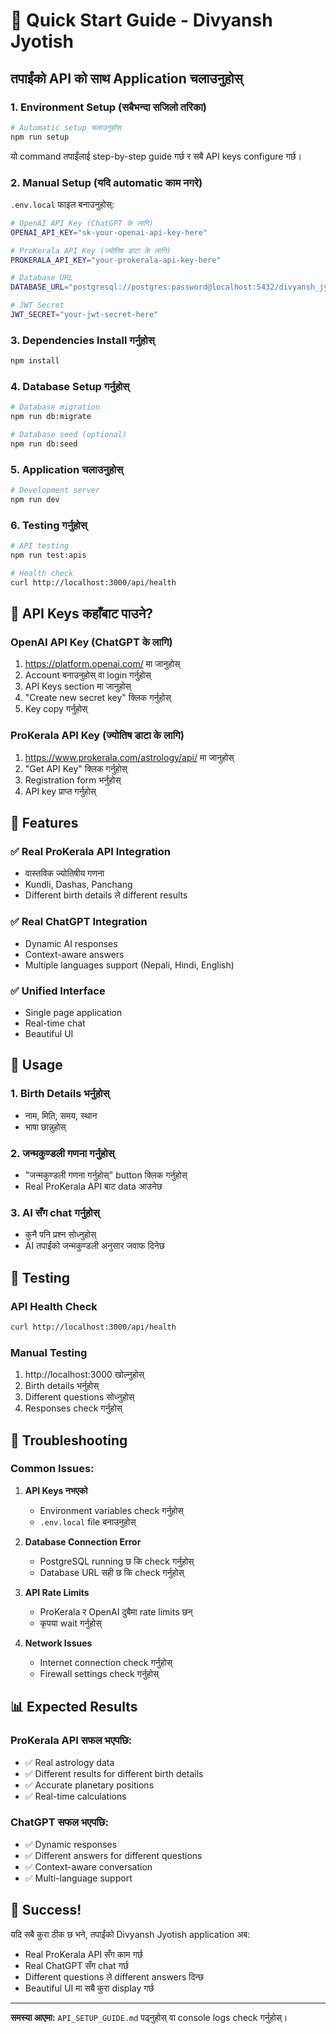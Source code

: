 # 🚀 Quick Start Guide - Divyansh Jyotish

## तपाईंको API को साथ Application चलाउनुहोस्

### 1. Environment Setup (सबैभन्दा सजिलो तरिका)

```bash
# Automatic setup चलाउनुहोस्
npm run setup
```

यो command तपाईंलाई step-by-step guide गर्छ र सबै API keys configure गर्छ।

### 2. Manual Setup (यदि automatic काम नगरे)

`.env.local` फाइल बनाउनुहोस्:

```bash
# OpenAI API Key (ChatGPT के लागि)
OPENAI_API_KEY="sk-your-openai-api-key-here"

# ProKerala API Key (ज्योतिष डाटा के लागि)
PROKERALA_API_KEY="your-prokerala-api-key-here"

# Database URL
DATABASE_URL="postgresql://postgres:password@localhost:5432/divyansh_jyotish?schema=public"

# JWT Secret
JWT_SECRET="your-jwt-secret-here"
```

### 3. Dependencies Install गर्नुहोस्

```bash
npm install
```

### 4. Database Setup गर्नुहोस्

```bash
# Database migration
npm run db:migrate

# Database seed (optional)
npm run db:seed
```

### 5. Application चलाउनुहोस्

```bash
# Development server
npm run dev
```

### 6. Testing गर्नुहोस्

```bash
# API testing
npm run test:apis

# Health check
curl http://localhost:3000/api/health
```

## 🎯 API Keys कहाँबाट पाउने?

### OpenAI API Key (ChatGPT के लागि)
1. https://platform.openai.com/ मा जानुहोस्
2. Account बनाउनुहोस् वा login गर्नुहोस्
3. API Keys section मा जानुहोस्
4. "Create new secret key" क्लिक गर्नुहोस्
5. Key copy गर्नुहोस्

### ProKerala API Key (ज्योतिष डाटा के लागि)
1. https://www.prokerala.com/astrology/api/ मा जानुहोस्
2. "Get API Key" क्लिक गर्नुहोस्
3. Registration form भर्नुहोस्
4. API key प्राप्त गर्नुहोस्

## 🔧 Features

### ✅ **Real ProKerala API Integration**
- वास्तविक ज्योतिषीय गणना
- Kundli, Dashas, Panchang
- Different birth details ले different results

### ✅ **Real ChatGPT Integration**
- Dynamic AI responses
- Context-aware answers
- Multiple languages support (Nepali, Hindi, English)

### ✅ **Unified Interface**
- Single page application
- Real-time chat
- Beautiful UI

## 📱 Usage

### 1. Birth Details भर्नुहोस्
- नाम, मिति, समय, स्थान
- भाषा छान्नुहोस्

### 2. जन्मकुण्डली गणना गर्नुहोस्
- "जन्मकुण्डली गणना गर्नुहोस्" button क्लिक गर्नुहोस्
- Real ProKerala API बाट data आउनेछ

### 3. AI सँग chat गर्नुहोस्
- कुनै पनि प्रश्न सोध्नुहोस्
- AI तपाईंको जन्मकुण्डली अनुसार जवाफ दिनेछ

## 🧪 Testing

### API Health Check
```bash
curl http://localhost:3000/api/health
```

### Manual Testing
1. http://localhost:3000 खोल्नुहोस्
2. Birth details भर्नुहोस्
3. Different questions सोध्नुहोस्
4. Responses check गर्नुहोस्

## 🚨 Troubleshooting

### Common Issues:

1. **API Keys नभएको**
   - Environment variables check गर्नुहोस्
   - `.env.local` file बनाउनुहोस्

2. **Database Connection Error**
   - PostgreSQL running छ कि check गर्नुहोस्
   - Database URL सही छ कि check गर्नुहोस्

3. **API Rate Limits**
   - ProKerala र OpenAI दुबैमा rate limits छन्
   - कृपया wait गर्नुहोस्

4. **Network Issues**
   - Internet connection check गर्नुहोस्
   - Firewall settings check गर्नुहोस्

## 📊 Expected Results

### ProKerala API सफल भएपछि:
- ✅ Real astrology data
- ✅ Different results for different birth details
- ✅ Accurate planetary positions
- ✅ Real-time calculations

### ChatGPT सफल भएपछि:
- ✅ Dynamic responses
- ✅ Different answers for different questions
- ✅ Context-aware conversation
- ✅ Multi-language support

## 🎉 Success!

यदि सबै कुरा ठीक छ भने, तपाईंको Divyansh Jyotish application अब:
- Real ProKerala API सँग काम गर्छ
- Real ChatGPT सँग chat गर्छ
- Different questions ले different answers दिन्छ
- Beautiful UI मा सबै कुरा display गर्छ

---

**समस्या आएमा:** `API_SETUP_GUIDE.md` पढ्नुहोस् वा console logs check गर्नुहोस्।
